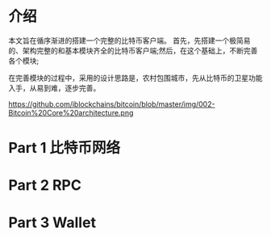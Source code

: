 
# 介绍

  本文旨在循序渐进的搭建一个完整的比特币客户端。 首先，先搭建一个极简易的、架构完整的和基本模块齐全的比特币客户端;然后，在这个基础上，不断完善各个模块;

  在完善模块的过程中，采用的设计思路是，农村包围城市，先从比特币的卫星功能入手，从易到难，逐步完善。

https://github.com/iblockchains/bitcoin/blob/master/img/002-Bitcoin%20Core%20architecture.png

# Part 1 比特币网络

# Part 2 RPC

# Part 3 Wallet